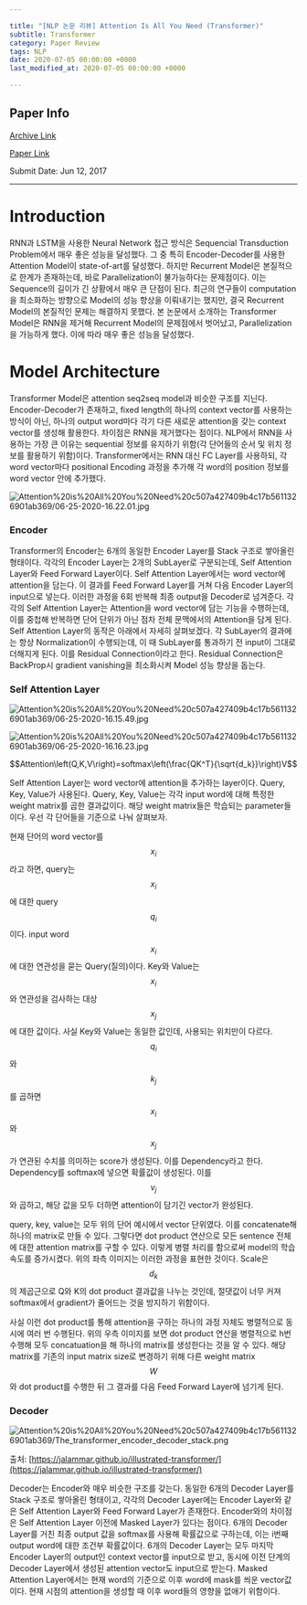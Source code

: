 ```yaml
---

title: "[NLP 논문 리뷰] Attention Is All You Need (Transformer)"
subtitle: Transformer
category: Paper Review
tags: NLP
date: 2020-07-05 00:00:00 +0000
last_modified_at: 2020-07-05 00:00:00 +0000

---
```


## Paper Info

[Archive Link](https://arxiv.org/abs/1706.03762)

[Paper Link](https://arxiv.org/pdf/1706.03762.pdf)

Submit Date: Jun 12, 2017

---

# Introduction

RNN과 LSTM을 사용한 Neural Network 접근 방식은 Sequencial Transduction Problem에서 매우 좋은 성능을 달성했다. 그 중 특히 Encoder-Decoder를 사용한 Attention Model이 state-of-art를 달성했다. 하지만 Recurrent Model은 본질적으로 한계가 존재하는데, 바로 Parallelization이 불가능하다는 문제점이다. 이는 Sequence의 길이가 긴 상황에서 매우 큰 단점이 된다. 최근의 연구들이 computation을 최소화하는 방향으로 Model의 성능 향상을 이뤄내기는 했지만, 결국 Recurrent Model의 본질적인 문제는 해결하지 못했다. 본 논문에서 소개하는 Transformer Model은 RNN을 제거해 Recurrent Model의 문제점에서 벗어났고,  Parallelization을 가능하게 했다. 이에 따라 매우 좋은 성능을 달성했다.
# Model Architecture

Transformer Model은 attention seq2seq model과 비슷한 구조를 지닌다. Encoder-Decoder가 존재하고, fixed length의 하나의 context vector를 사용하는 방식이 아닌, 하나의 output word마다 각기 다른 새로운 attention을 갖는 context vector를 생성해 활용한다. 차이점은 RNN을 제거했다는 점이다. NLP에서 RNN을 사용하는 가장 큰 이유는 sequential 정보를 유지하기 위함(각 단어들의 순서 및 위치 정보를 활용하기 위함)이다. Transformer에서는 RNN 대신 FC Layer를 사용하되, 각 word vector마다 positional Encoding 과정을 추가해 각 word의 position 정보를 word vector 안에 추가했다.

![Attention%20is%20All%20You%20Need%20c507a427409b4c17b5611326901ab369/06-25-2020-16.22.01.jpg](/assets/images/2020-07-05-Attention-is-All-You-Need/06-25-2020-16.22.01.jpg)

### Encoder

Transformer의 Encoder는 6개의 동일한 Encoder Layer를 Stack 구조로 쌓아올린 형태이다. 각각의 Encoder Layer는 2개의 SubLayer로 구분되는데, Self Attention Layer와 Feed Forward Layer이다. Self Attention Layer에서는 word vector에 attention을 담는다. 이 결과를 Feed Forward Layer를 거쳐 다음 Encoder Layer의 input으로 넣는다. 이러한 과정을 6회 반복해 최종 output을 Decoder로 넘겨준다. 각각의 Self Attention Layer는 Attention을 word vector에 담는 기능을 수행하는데, 이를 중첩해 반복하면 단어 단위가 아닌 점차 전체 문맥에서의 Attention을 담게 된다. Self Attention Layer의 동작은 아래에서 자세히 살펴보겠다. 각 SubLayer의 결과에는 항상 Normalization이 수행되는데, 이 때 SubLayer를 통과하기 전 input이 그대로 더해지게 된다. 이를 Residual Connection이라고 한다. Residual Connection은  BackProp시 gradient vanishing을 최소화시켜 Model 성능 향상을 돕는다.

### Self Attention Layer

![Attention%20is%20All%20You%20Need%20c507a427409b4c17b5611326901ab369/06-25-2020-16.15.49.jpg](/assets/images/2020-07-05-Attention-is-All-You-Need/06-25-2020-16.15.49.jpg)

![Attention%20is%20All%20You%20Need%20c507a427409b4c17b5611326901ab369/06-25-2020-16.16.23.jpg](/assets/images/2020-07-05-Attention-is-All-You-Need/06-25-2020-16.16.23.jpg)

$$Attention\left(Q,K,V\right)=softmax\left(\frac{QK^T}{\sqrt{d_k}}\right)V$$

Self Attention Layer는 word vector에 attention을 추가하는 layer이다. Query, Key, Value가 사용된다. Query, Key, Value는 각각 input word에 대해 특정한 weight matrix를 곱한 결과값이다. 해당 weight matrix들은 학습되는 parameter들이다. 우선 각 단어들을 기준으로 나눠 살펴보자.

현재 단어의 word vector를 $$x_i$$라고 하면, query는 $$x_i$$에 대한 query $$q_i$$이다. input word $$x_i$$에 대한 연관성을 묻는 Query(질의)이다. Key와 Value는 $$x_i$$와 연관성을 검사하는 대상 $$x_j$$에 대한 값이다. 사실 Key와 Value는 동일한 값인데, 사용되는 위치만이 다르다. $$q_i$$와 $$k_j$$를 곱하면 $$x_i$$와 $$x_j$$가 연관된 수치를 의미하는 score가 생성된다. 이를 Dependency라고 한다. Dependency를 softmax에 넣으면 확률값이 생성된다. 이를 $$v_j$$와 곱하고, 해당 값을 모두 더하면 attention이 담기긴 vector가 완성된다.

query, key, value는 모두 위의 단어 예시에서 vector 단위였다. 이를 concatenate해 하나의 matrix로 만들 수 있다. 그렇다면 dot product 연산으로 모든 sentence 전체에 대한 attention matrix를 구할 수 있다. 이렇게 병렬 처리를 함으로써 model의 학습 속도를 증가시켰다. 위의 좌측 이미지는 이러한 과정을 표현한 것이다. Scale은 $$d_k$$의 제곱근으로 Q와 K의 dot product 결과값을 나누는 것인데, 절댓값이 너무 커져 softmax에서 gradient가 줄어드는 것을 방지하기 위함이다.

사실 이런 dot product를 통해 attention을 구하는 하나의 과정 자체도 병렬적으로 동시에 여러 번 수행된다. 위의 우측 이미지를 보면 dot product 연산을 병렬적으로 h번 수행해 모두 concatuation을 해 하나의 matrix를 생성한다는 것을 알 수 있다. 해당 matrix를 기존의 input matrix size로 변경하기 위해 다른 weight matrix $$W$$와 dot product를 수행한 뒤 그 결과를 다음 Feed Forward Layer에 넘기게 된다.

### Decoder

![Attention%20is%20All%20You%20Need%20c507a427409b4c17b5611326901ab369/The_transformer_encoder_decoder_stack.png](/assets/images/2020-07-05-Attention-is-All-You-Need/The_transformer_encoder_decoder_stack.png)

출처: [https://jalammar.github.io/illustrated-transformer/](https://jalammar.github.io/illustrated-transformer/)

Decoder는 Encoder와 매우 비슷한 구조를 갖는다. 동일한 6개의 Decoder Layer를 Stack 구조로 쌓아올린 형태이고, 각각의 Decoder Layer에는 Encoder Layer와 같은 Self Attention Layer와 Feed Forward Layer가 존재한다. Encoder와의 차이점은 Self Attention Layer 이전에 Masked Layer가 있다는 점이다. 6개의 Decoder Layer를 거친 최종 output 값을 softmax를 사용해 확률값으로 구하는데, 이는 i번째 output word에 대한 조건부 확률값이다. 6개의 Decoder Layer는 모두 마지막 Encoder Layer의 output인 context vector를 input으로 받고, 동시에 이전 단계의 Decoder Layer에서 생성된 attention vector도 input으로 받는다. Masked Attention Layer에서는 현재 word의 기준으로 이후 word에 mask를 씌운 vector값이다. 현재 시점의 attention을 생성할 때 이후 word들의 영향을 없애기 위함이다.
